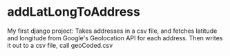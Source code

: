 # addLatLongToAddress
My first django project:
    Takes addresses in a csv file, and fetches latitude and longitude from Google's Geolocation API for each address.
    Then writes it out to a csv file, call geoCoded.csv
